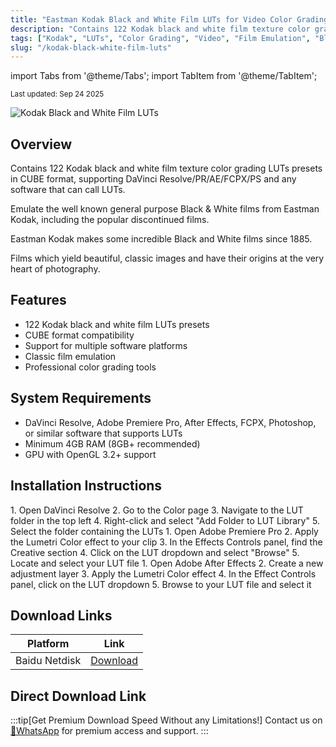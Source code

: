 ```yaml
---
title: "Eastman Kodak Black and White Film LUTs for Video Color Grading"
description: "Contains 122 Kodak black and white film texture color grading LUTs presets in CUBE format, supporting DaVinci Resolve/PR/AE/FCPX/PS and any software that can call LUTs."
tags: ["Kodak", "LUTs", "Color Grading", "Video", "Film Emulation", "Black and White"]
slug: "/kodak-black-white-film-luts"
---
```


import Tabs from '@theme/Tabs';
import TabItem from '@theme/TabItem';

<div class="text--center margin-bottom--lg">
  <small>Last updated: Sep 24 2025</small>
</div>

![Kodak Black and White Film LUTs](https://www.gfxcamp.com/wp-content/uploads/2025/09/Eastman-Kodak-Black-and-White-Film-LUTs.jpg)

## Overview

Contains 122 Kodak black and white film texture color grading LUTs presets in CUBE format, supporting DaVinci Resolve/PR/AE/FCPX/PS and any software that can call LUTs.

Emulate the well known general purpose Black & White films from Eastman Kodak, including the popular discontinued films.

Eastman Kodak makes some incredible Black and White films since 1885.

Films which yield beautiful, classic images and have their origins at the very heart of photography.

## Features

- 122 Kodak black and white film LUTs presets
- CUBE format compatibility
- Support for multiple software platforms
- Classic film emulation
- Professional color grading tools

## System Requirements

- DaVinci Resolve, Adobe Premiere Pro, After Effects, FCPX, Photoshop, or similar software that supports LUTs
- Minimum 4GB RAM (8GB+ recommended)
- GPU with OpenGL 3.2+ support

## Installation Instructions

<Tabs>
<TabItem value="davinci" label="DaVinci Resolve">
1. Open DaVinci Resolve
2. Go to the Color page
3. Navigate to the LUT folder in the top left
4. Right-click and select "Add Folder to LUT Library"
5. Select the folder containing the LUTs
</TabItem>
<TabItem value="premiere" label="Adobe Premiere">
1. Open Adobe Premiere Pro
2. Apply the Lumetri Color effect to your clip
3. In the Effects Controls panel, find the Creative section
4. Click on the LUT dropdown and select "Browse"
5. Locate and select your LUT file
</TabItem>
<TabItem value="aftereffects" label="After Effects">
1. Open Adobe After Effects
2. Create a new adjustment layer
3. Apply the Lumetri Color effect
4. In the Effect Controls panel, click on the LUT dropdown
5. Browse to your LUT file and select it
</TabItem>
</Tabs>

## Download Links

| Platform | Link |
|----------|------|
| Baidu Netdisk | [Download](https://pan.baidu.com/s/1VafgKIXkfKqlPWbCbCCrhg?pwd=ye69) |

## Direct Download Link
:::tip[Get Premium Download Speed Without any Limitations!]
Contact us on [💬WhatsApp](https://wa.me/+8613237610083) for premium  access and support.
:::